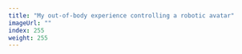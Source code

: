 ```yaml
---
title: "My out-of-body experience controlling a robotic avatar"
imageUrl: ""
index: 255
weight: 255
---
```


